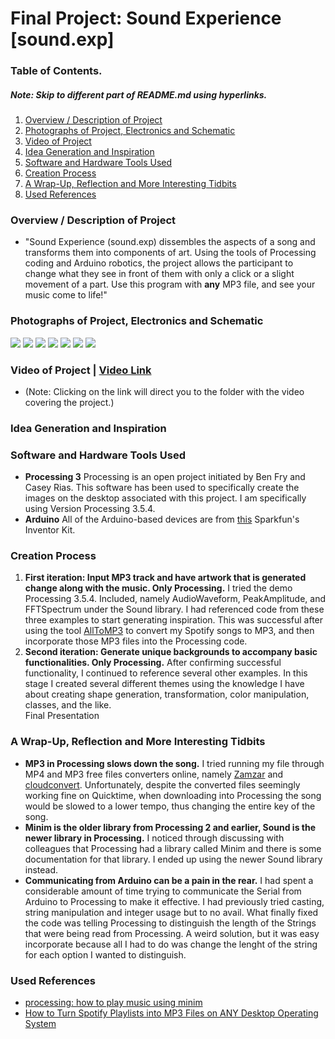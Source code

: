 # Final Project: Sound Experience [sound.exp]

### **Table of Contents.** 
##### *Note: Skip to different part of README.md using hyperlinks.*
1. [Overview / Description of Project](#description)
2. [Photographs of Project, Electronics and Schematic](#photo)
3. [Video of Project](#video) 
4. [Idea Generation and Inspiration](#ideas)
5. [Software and Hardware Tools Used](#tools)
6. [Creation Process](#process)
7. [A Wrap-Up, Reflection and More Interesting Tidbits](#wrapup)
8. [Used References](#reference)

<a name="description"></a>
### **Overview / Description of Project**
- "Sound Experience (sound.exp) dissembles the aspects of a song and transforms them into components of art.  Using the tools of Processing coding and Arduino robotics, the project allows the participant to change what they see in front of them with only a click or a slight movement of a part.  Use this program with **any** MP3 file, and see your music come to life!"

<a name="photo"></a>
### **Photographs of Project, Electronics and Schematic**
<img src = 'https://github.com/joshsanchez98/CreativeProgrammingAndElectronics/blob/master/finalProjectSummer2020/screen1.png'>
<img src = 'https://github.com/joshsanchez98/CreativeProgrammingAndElectronics/blob/master/finalProjectSummer2020/screen2.png'>
<img src = 'https://github.com/joshsanchez98/CreativeProgrammingAndElectronics/blob/master/finalProjectSummer2020/screen3.png'>
<img src = 'https://github.com/joshsanchez98/CreativeProgrammingAndElectronics/blob/master/finalProjectSummer2020/screen4.png'>
<img src = 'https://github.com/joshsanchez98/CreativeProgrammingAndElectronics/blob/master/finalProjectSummer2020/screen5.png'>
<img src = 'https://github.com/joshsanchez98/CreativeProgrammingAndElectronics/blob/master/finalProjectSummer2020/f1.JPG'>
<img src = 'https://github.com/joshsanchez98/CreativeProgrammingAndElectronics/blob/master/finalProjectSummer2020/f2.JPG'>

<a name="video"></a>
### **Video of Project** | [Video Link](https://drive.google.com/drive/folders/1gv_rlsfUEM6OU5DiO-sNx0LS0egyxEGg?usp=sharing)
- (Note: Clicking on the link will direct you to the folder with the video covering the project.)

<a name="ideas"></a>
### **Idea Generation and Inspiration**


<a name="tools"></a>
### **Software and Hardware Tools Used**
- **Processing 3** Processing is an open project initiated by Ben Fry and Casey Rias. This software has been used to specifically create the images on the desktop associated with this project.  I am specifically using Version Processing 3.5.4.
- **Arduino** All of the Arduino-based devices are from [this](https://www.sparkfun.com/products/15267) Sparkfun's Inventor Kit.

<a name="process"></a>
### **Creation Process**
1) **First iteration: Input MP3 track and have artwork that is generated change along with the music.  Only Processing.** I tried the demo Processing 3.5.4. Included, namely AudioWaveform, PeakAmplitude, and FFTSpectrum under the Sound library.  I had referenced code from these three examples to start generating inspiration.  This was successful after using the tool [AllToMP3](https://alltomp3.org/) to convert my Spotify songs to MP3, and then incorporate those MP3 files into the Processing code. 
2) **Second iteration: Generate unique backgrounds to accompany basic functionalities. Only Processing.** After confirming successful functionality, I continued to reference several other examples.  In this stage I created several different themes using the knowledge I have about creating shape generation, transformation, color manipulation, classes, and the like.  
Final Presentation

<a name="wrapup"></a>
### **A Wrap-Up, Reflection and More Interesting Tidbits**
- **MP3 in Processing slows down the song.** I tried running my file through MP4 and MP3 free files converters online, namely [Zamzar](https://zamzar.com) and [cloudconvert](https://cloudconvert.com/mp4-to-mp3).  Unfortunately, despite the converted files seemingly working fine on Quicktime, when downloading into Processing the song would be slowed to a lower tempo, thus changing the entire key of the song.
- **Minim is the older library from Processing 2 and earlier, Sound is the newer library in Processing.** I noticed through discussing with colleagues that Processing had a library called Minim and there is some documentation for that library.  I ended up using the newer Sound library instead.
- **Communicating from Arduino can be a pain in the rear.** I had spent a considerable amount of time trying to communicate the Serial from Arduino to Processing to make it effective. I had previously tried casting, string manipulation and integer usage but to no avail.  What finally fixed the code was telling Processing to distinguish the length of the Strings that were being read from Processing. A weird solution, but it was easy incorporate because all I had to do was change the lenght of the string for each option I wanted to distinguish.

<a name="reference"></a>
### **Used References**
- [processing: how to play music using minim](https://www.youtube.com/watch?v=LsADo2gcPWE)
- [How to Turn Spotify Playlists into MP3 Files on ANY Desktop Operating System](https://www.youtube.com/watch?v=o1Z5W7UU7Wo)
